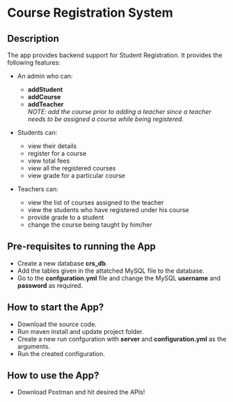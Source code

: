# Course Registration System

## Description

The app provides backend support for Student Registration. It provides the following features:

* An admin who can: 
    * **addStudent**
    * **addCourse** 
    * **addTeacher**  
    *NOTE: add the course prior to adding a teacher since a teacher needs to be assigned a course while being registered.*

* Students can:
    * view their details
    * register for a course
    * view total fees
    * view all the registered courses
    * view grade for a particular course

* Teachers can: 
    * view the list of courses assigned to the teacher
    * view the students who have registered under his course
    * provide grade to a student
    * change the course being taught by him/her

## Pre-requisites to running the App

* Create a new database **crs_db**.
* Add the tables given in the attatched MySQL file to the database.
* Go to the **confguration.yml** file and change the MySQL **username** and **password** as required.

## How to start the App?

* Download the source code.
* Run maven install and update project folder.
* Create a new run confguration with **server** and **configuration.yml** as the arguments.
* Run the created configuration.

## How to use the App?

* Download Postman and hit desired the APIs!
